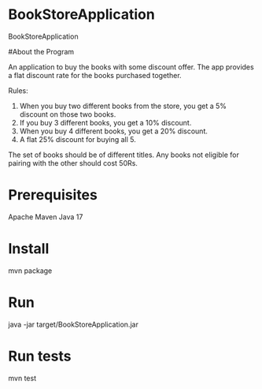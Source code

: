 # BookStoreApplication
 BookStoreApplication
 
 #About the Program
 
 An application to buy the books with some discount offer. The app provides a flat discount rate for the books purchased together.
 
 Rules:
 
 1. When you buy two different books from the store, you get a 5% discount on those two books.
 2. If you buy 3 different books, you get a 10% discount.
 3. When you buy 4 different books, you get a 20% discount.
 4. A flat 25% discount for buying all 5.
 
 The set of books should be of different titles. Any books not eligible for pairing with the other should cost 50Rs.
 
 # Prerequisites
Apache Maven
Java 17

# Install
mvn package

# Run
java -jar target/BookStoreApplication.jar

# Run tests
mvn test


